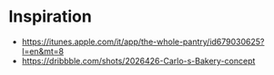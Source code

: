 # Inspiration

* https://itunes.apple.com/it/app/the-whole-pantry/id679030625?l=en&mt=8
* https://dribbble.com/shots/2026426-Carlo-s-Bakery-concept
